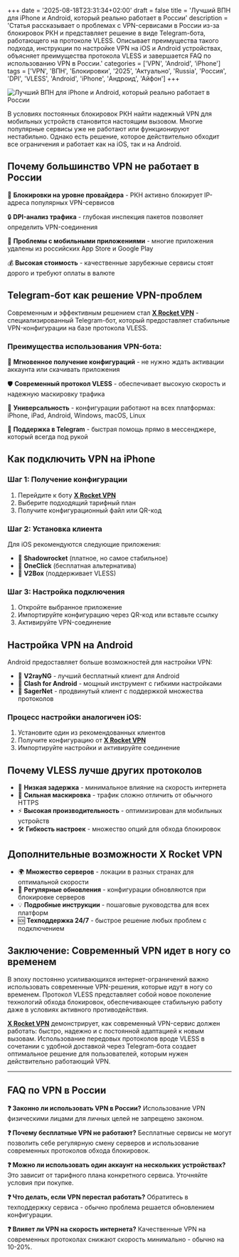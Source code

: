 +++
date = '2025-08-18T23:31:34+02:00'
draft = false
title = 'Лучший ВПН для iPhone и Android, который реально работает в России'
description = 'Статья рассказывает о проблемах с VPN-сервисами в России из-за блокировок РКН и представляет решение в виде Telegram-бота, работающего на протоколе VLESS. Описывает преимущества такого подхода, инструкции по настройке VPN на iOS и Android устройствах, объясняет преимущества протокола VLESS и завершается FAQ по использованию VPN в России.'
categories = ['VPN', 'Android', 'iPhone']
tags = ['VPN', 'ВПН', 'Блокировки', '2025', 'Актуально', 'Russia', 'Россия', 'DPI', 'VLESS', 'Android', 'iPhone', 'Андроид', 'Айфон']
+++

![Лучший ВПН для iPhone и Android, который реально работает в России](https://ladyfly-content.fra1.cdn.digitaloceanspaces.com/7DD9C510-686E-4609-8C2C-D2A103920B3B.jpeg)

В условиях постоянных блокировок РКН найти надежный VPN для мобильных устройств становится настоящим вызовом. Многие популярные сервисы уже не работают или функционируют нестабильно. Однако есть решение, которое действительно обходит все ограничения и работает как на iOS, так и на Android.

## Почему большинство VPN не работает в России

🚫 **Блокировки на уровне провайдера** - РКН активно блокирует IP-адреса популярных VPN-сервисов

🔒 **DPI-анализ трафика** - глубокая инспекция пакетов позволяет определить VPN-соединения

📱 **Проблемы с мобильными приложениями** - многие приложения удалены из российских App Store и Google Play

💰 **Высокая стоимость** - качественные зарубежные сервисы стоят дорого и требуют оплаты в валюте

## Telegram-бот как решение VPN-проблем

Современным и эффективным решением стал **[X Rocket VPN](https://t.me/X_Rocket_VPN_bot?start=ref-b-9)** - специализированный Telegram-бот, который предоставляет стабильные VPN-конфигурации на базе протокола VLESS.

### Преимущества использования VPN-бота:

🚀 **Мгновенное получение конфигураций** - не нужно ждать активации аккаунта или скачивать приложения

🛡️ **Современный протокол VLESS** - обеспечивает высокую скорость и надежную маскировку трафика

📲 **Универсальность** - конфигурации работают на всех платформах: iPhone, iPad, Android, Windows, macOS, Linux

💬 **Поддержка в Telegram** - быстрая помощь прямо в мессенджере, который всегда под рукой

## Как подключить VPN на iPhone

### Шаг 1: Получение конфигурации
1. Перейдите к боту **[X Rocket VPN](https://t.me/X_Rocket_VPN_bot?start=ref-b-9)**
2. Выберите подходящий тарифный план
3. Получите конфигурационный файл или QR-код

### Шаг 2: Установка клиента
Для iOS рекомендуются следующие приложения:

- 📱 **Shadowrocket** (платное, но самое стабильное)
- 📱 **OneClick** (бесплатная альтернатива)
- 📱 **V2Box** (поддерживает VLESS)

### Шаг 3: Настройка подключения
1. Откройте выбранное приложение
2. Импортируйте конфигурацию через QR-код или вставьте ссылку
3. Активируйте VPN-соединение

## Настройка VPN на Android

Android предоставляет больше возможностей для настройки VPN:

- 📱 **V2rayNG** - лучший бесплатный клиент для Android
- 📱 **Clash for Android** - мощный инструмент с гибкими настройками  
- 📱 **SagerNet** - продвинутый клиент с поддержкой множества протоколов

### Процесс настройки аналогичен iOS:
1. Установите один из рекомендованных клиентов
2. Получите конфигурацию от **[X Rocket VPN](https://t.me/X_Rocket_VPN_bot?start=ref-b-9)**
3. Импортируйте настройки и активируйте соединение

## Почему VLESS лучше других протоколов

- 🔧 **Низкая задержка** - минимальное влияние на скорость интернета
- 🔐 **Сильная маскировка** - трафик сложно отличить от обычного HTTPS
- ⚡ **Высокая производительность** - оптимизирован для мобильных устройств
- 🛠️ **Гибкость настроек** - множество опций для обхода блокировок

## Дополнительные возможности X Rocket VPN

- 🌍 **Множество серверов** - локации в разных странах для оптимальной скорости
- 🔄 **Регулярные обновления** - конфигурации обновляются при блокировке серверов
- 💡 **Подробные инструкции** - пошаговые руководства для всех платформ
- 🆘 **Техподдержка 24/7** - быстрое решение любых проблем с подключением

## Заключение: Современный VPN идет в ногу со временем

В эпоху постоянно усиливающихся интернет-ограничений важно использовать современные VPN-решения, которые идут в ногу со временем. Протокол VLESS представляет собой новое поколение технологий обхода блокировок, обеспечивающее стабильную работу даже в условиях активного противодействия. 

**[X Rocket VPN](https://t.me/X_Rocket_VPN_bot?start=ref-b-9)** демонстрирует, как современный VPN-сервис должен работать: быстро, надежно и с постоянной адаптацией к новым вызовам. Использование передовых протоколов вроде VLESS в сочетании с удобной доставкой через Telegram-бота создает оптимальное решение для пользователей, которым нужен действительно работающий VPN.

---

## FAQ по VPN в России

**❓ Законно ли использовать VPN в России?**
Использование VPN физическими лицами для личных целей не запрещено законом.

**❓ Почему бесплатные VPN не работают?**
Бесплатные сервисы не могут позволить себе регулярную смену серверов и использование современных протоколов обхода блокировок.

**❓ Можно ли использовать один аккаунт на нескольких устройствах?**
Это зависит от тарифного плана конкретного сервиса. Уточняйте условия при покупке.

**❓ Что делать, если VPN перестал работать?**
Обратитесь в техподдержку сервиса - обычно проблема решается обновлением конфигурации.

**❓ Влияет ли VPN на скорость интернета?**
Качественные VPN на современных протоколах снижают скорость минимально - обычно на 10-20%.